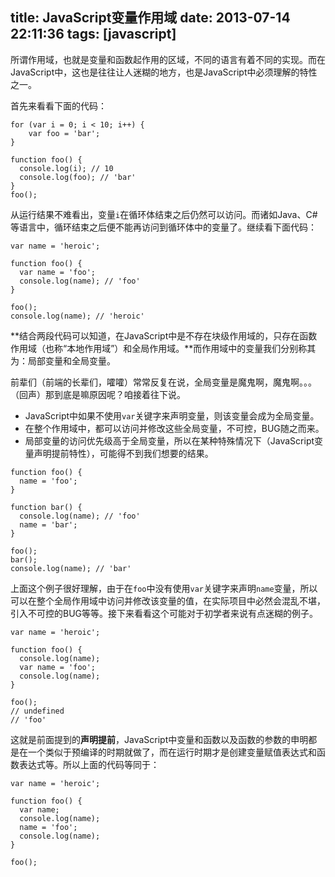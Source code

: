 title: JavaScript变量作用域
date: 2013-07-14 22:11:36
tags: [javascript]
---
所谓作用域，也就是变量和函数起作用的区域，不同的语言有着不同的实现。而在JavaScript中，这也是往往让人迷糊的地方，也是JavaScript中必须理解的特性之一。  

首先来看看下面的代码：

```
for (var i = 0; i < 10; i++) {
    var foo = 'bar';
}

function foo() {
  console.log(i); // 10
  console.log(foo); // 'bar'
}
foo();
```

从运行结果不难看出，变量`i`在循环体结束之后仍然可以访问。而诸如Java、C#等语言中，循环结束之后便不能再访问到循环体中的变量了。继续看下面代码：

```
var name = 'heroic';

function foo() {
  var name = 'foo';
  console.log(name); // 'foo'
}

foo();
console.log(name); // 'heroic'
```

**结合两段代码可以知道，在JavaScript中是不存在块级作用域的，只存在函数作用域（也称“本地作用域”）和全局作用域。**而作用域中的变量我们分别称其为：局部变量和全局变量。  

前辈们（前端的长辈们，嚯嚯）常常反复在说，全局变量是魔鬼啊，魔鬼啊。。。（回声）那到底是嘛原因呢？咱接着往下说。

<!-- more -->

* JavaScript中如果不使用`var`关键字来声明变量，则该变量会成为全局变量。  
* 在整个作用域中，都可以访问并修改这些全局变量，不可控，BUG随之而来。  
* 局部变量的访问优先级高于全局变量，所以在某种特殊情况下（JavaScript变量声明提前特性），可能得不到我们想要的结果。

```
function foo() {
  name = 'foo';
}

function bar() {
  console.log(name); // 'foo'
  name = 'bar';
}

foo();
bar();
console.log(name); // 'bar'
```

上面这个例子很好理解，由于在`foo`中没有使用`var`关键字来声明`name`变量，所以可以在整个全局作用域中访问并修改该变量的值，在实际项目中必然会混乱不堪，引入不可控的BUG等等。接下来看看这个可能对于初学者来说有点迷糊的例子。

```
var name = 'heroic';

function foo() {
  console.log(name);
  var name = 'foo';
  console.log(name);
}

foo();
// undefined
// 'foo'
```

这就是前面提到的**声明提前**，JavaScript中变量和函数以及函数的参数的申明都是在一个类似于预编译的时期就做了，而在运行时期才是创建变量赋值表达式和函数表达式等。所以上面的代码等同于：

```
var name = 'heroic';

function foo() {
  var name;
  console.log(name);
  name = 'foo';
  console.log(name);
}

foo();
```